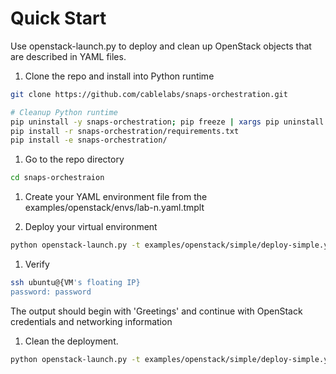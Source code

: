 Quick Start
===========

Use openstack-launch.py to deploy and clean up OpenStack objects that
are described in YAML files.

1.  Clone the repo and install into Python runtime

```Bash
git clone https://github.com/cablelabs/snaps-orchestration.git

# Cleanup Python runtime
pip uninstall -y snaps-orchestration; pip freeze | xargs pip uninstall -y
pip install -r snaps-orchestration/requirements.txt
pip install -e snaps-orchestration/
```

1.  Go to the repo directory

```Bash
cd snaps-orchestraion
```

1.  Create your YAML environment file from the examples/openstack/envs/lab-n.yaml.tmplt

1.  Deploy your virtual environment

```Bash
python openstack-launch.py -t examples/openstack/simple/deploy-simple.yaml -e {env filepath} -d
```

1.  Verify

```Bash
ssh ubuntu@{VM's floating IP}
password: password
```
The output should begin with 'Greetings' and continue with OpenStack credentials and networking information

1.  Clean the deployment.

```Bash
python openstack-launch.py -t examples/openstack/simple/deploy-simple.yaml -e {env filepath} -c
```
